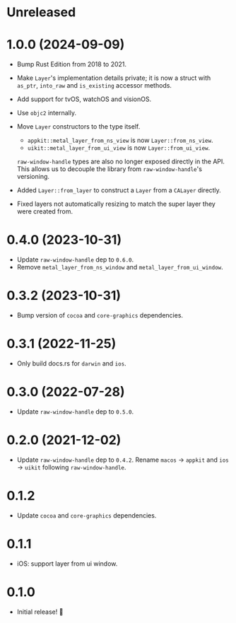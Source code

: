 # Unreleased

# 1.0.0 (2024-09-09)

- Bump Rust Edition from 2018 to 2021.
- Make `Layer`'s implementation details private; it is now a struct with `as_ptr`, `into_raw` and `is_existing` accessor methods.
- Add support for tvOS, watchOS and visionOS.
- Use `objc2` internally.
- Move `Layer` constructors to the type itself.
  - `appkit::metal_layer_from_ns_view` is now `Layer::from_ns_view`.
  - `uikit::metal_layer_from_ui_view` is now `Layer::from_ui_view`.

  `raw-window-handle` types are also no longer exposed directly in the API.
  This allows us to decouple the library from `raw-window-handle`'s versioning.
- Added `Layer::from_layer` to construct a `Layer` from a `CALayer` directly.
- Fixed layers not automatically resizing to match the super layer they were created from.

# 0.4.0 (2023-10-31)
- Update `raw-window-handle` dep to `0.6.0`.
- Remove `metal_layer_from_ns_window` and `metal_layer_from_ui_window`.

# 0.3.2 (2023-10-31)
- Bump version of `cocoa` and `core-graphics` dependencies.

# 0.3.1 (2022-11-25)
- Only build docs.rs for `darwin` and `ios`.

# 0.3.0 (2022-07-28)
- Update `raw-window-handle` dep to `0.5.0`.

# 0.2.0 (2021-12-02)
- Update `raw-window-handle` dep to `0.4.2`. Rename `macos` -> `appkit` and `ios` -> `uikit` following `raw-window-handle`.

# 0.1.2
- Update `cocoa` and `core-graphics` dependencies.

# 0.1.1
- iOS: support layer from ui window.

# 0.1.0
- Initial release! 🎉
